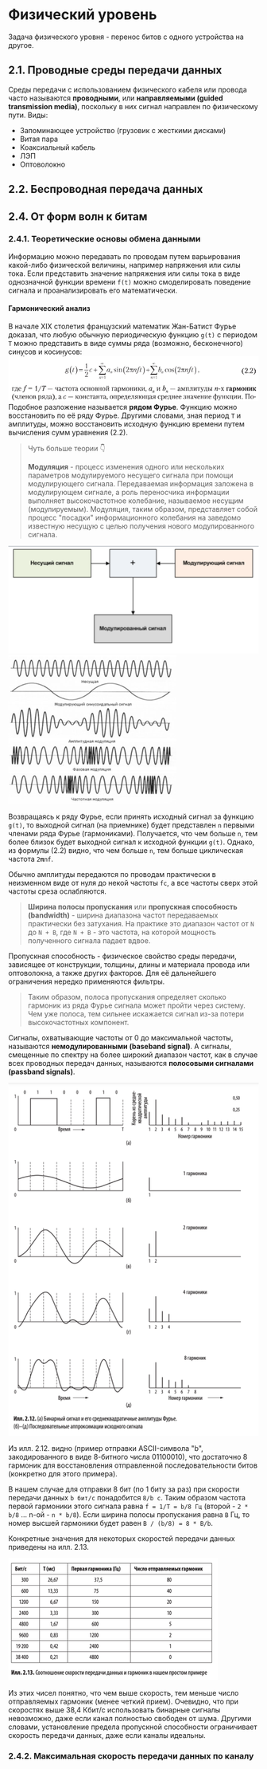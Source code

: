 # Физический уровень

Задача физического уровня - перенос битов с одного устройства на другое.

## 2.1. Проводные среды передачи данных

Среды передачи с использованием физического кабеля или провода часто называются __проводными__,
или __направляемыми (guided transmission media)__, поскольку в них сигнал направлен по физическому пути.
Виды:

* Запоминающее устройство (грузовик с жесткими дисками)
* Витая пара
* Коаксиальный кабель
* ЛЭП
* Оптоволокно

## 2.2. Беспроводная передача данных

## 2.4. От форм волн к битам

### 2.4.1. Теоретические основы обмена данными

Информацию можно передавать по проводам путем варьирования какой-либо физической величины, например напряжения или силы
тока. Если представить значение напряжения или силы тока в виде однозначной функции времени `f(t)` можно смоделировать
поведение сигнала и проанализировать его математически.

#### Гармонический анализ

В начале XIX столетия французский математик Жан-Батист Фурье доказал, что любую обычную периодическую функцию `g(t)` с
периодом `T` можно представить в виде суммы ряда (возможно, бесконечного) синусов и косинусов:
![f_2_2](f_2_2.png)
Подобное разложение называется __рядом Фурье__. Функцию можно восстановить по её ряду Фурье.
Другими словами, зная период `T` и амплитуды, можно восстановить исходную функцию времени путем вычисления сумм
уравнения (2.2).

> Чуть больше теории 👇
>
> __Модуляция__ - процесс изменения одного или нескольких параметров модулируемого несущего сигнала при помощи
> модулирующего сигнала. Передаваемая информация заложена в модулирующем сигнале, а роль переносчика информации
> выполняет высокочастотное колебание, называемое несущим (модулируемым). Модуляция, таким образом, представляет собой
> процесс "посадки" информационного колебания на заведомо известную несущую с целью получения нового модулированного
> сигнала.

![wiki_modulation.png](wiki_modulation.png)
![wiki_modulation_2.png](wiki_modulation_2.png)

Возвращаясь к ряду Фурье, если принять исходный сигнал за функцию `g(t)`, то выходной сигнал (на приемнике) будет
представлен `n` первыми членами ряда Фурье (гармониками). Получается, что чем больше `n`, тем более близок будет
выходной сигнал к исходной функции `g(t)`.
Однако, из формулы (2.2) видно, что чем больше `n`, тем больше циклическая частота `2𝛑nf`.

Обычно амплитуды передаются по проводам практически в неизменном виде от нуля до некой частоты `fc`, а все частоты сверх
этой частоты среза ослабляются.
> __Ширина полосы пропускания__ или __пропускная способность (bandwidth)__ - ширина диапазона частот передаваемых
> практически без затухания. На практике это диапазон частот от `N` до `N + B`, где `N + B` - это частота, на которой
> мощность полученного сигнала падает вдвое.

Пропускная способность - физическое свойство среды передачи, зависящее от конструкции, толщины, длины и материала
провода или оптоволокна, а также других факторов. Для её дальнейшего ограничения нередко применяются фильтры.

> Таким образом, полоса пропускания определяет сколько гармоник из ряда Фурье сигнала может пройти через систему. Чем
> уже полоса, тем сильнее искажается сигнал из-за потери высокочастотных компонент.

Сигналы, охватывающие частоты от 0 до максимальной частоты, называются __немодулированными (baseband signal)__. А
сигналы, смещенные по спектру на более широкий диапазон частот, как в случае всех проводных передач данных,
называются __полосовыми сигналами (passband signals)__.

![ill_2_12.png](ill_2_12.png)

Из илл. 2.12. видно (пример отправки ASCII-символа "b", закодированного в виде 8-битного числа 01100010), что достаточно
8 гармоник для восстановления отправленной последовательности битов (конкретно для этого примера).

В нашем случае для отправки 8 бит (по 1 биту за раз) при скорости передачи данных `b бит/с` понадобится `8/b с`.
Таким образом частота первой гармоники этого сигнала равна `f = 1/T = b/8 Гц` (второй - `2 * b/8` ... n-ой - `n * b/8`).
Если ширина полосы пропускания равна `B` Гц, то номер высшей гармоники будет равен `B / (b/8) = 8 * B/b`.

Конкретные значения для некоторых скоростей передачи данных приведены на илл. 2.13.

![ill_2_13.png](ill_2_13.png)

Из этих чисел понятно, что чем выше скорость, тем меньше число отправляемых гармоник (менее четкий прием).
Очевидно, что при скоростях выше 38,4 Кбит/с использовать бинарные сигналы невозможно, даже если канал полностью
свободен от шума. Другими словами, установление предела пропускной способности ограничивает скорость передачи данных,
даже если каналы идеальны.

### 2.4.2. Максимальная скорость передачи данных по каналу



